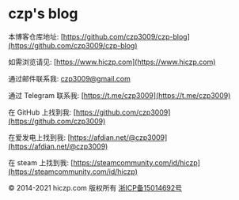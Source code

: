 # czp's blog

本博客仓库地址: [https://github.com/czp3009/czp-blog](https://github.com/czp3009/czp-blog)

如需浏览请见: [https://www.hiczp.com](https://www.hiczp.com)

通过邮件联系我: [czp3009@gmail.com](mailto:czp3009@gmail.com)

通过 Telegram 联系我: [https://t.me/czp3009](https://t.me/czp3009)

在 GitHub 上找到我: [https://github.com/czp3009](https://github.com/czp3009)

在爱发电上找到我: [https://afdian.net/@czp3009](https://afdian.net/@czp3009)

在 steam 上找到我: [https://steamcommunity.com/id/hiczp](https://steamcommunity.com/id/hiczp)



© 2014-2021 hiczp.com 版权所有 [浙ICP备15014692号](http://beian.miit.gov.cn/)

